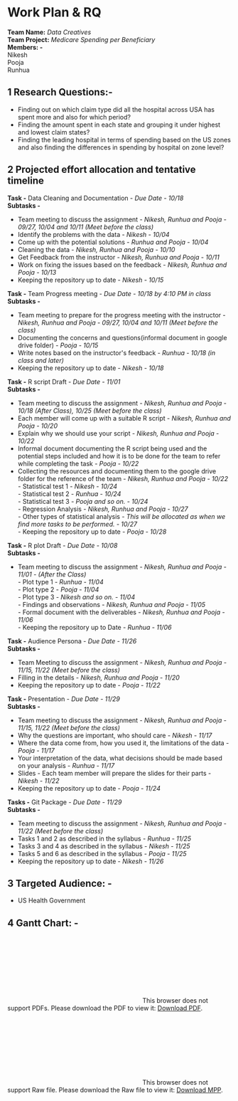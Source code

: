 # Work Plan & RQ

**Team Name:** _Data Creatives_  
**Team Project:** _Medicare Spending per Beneficiary_  
**Members: -**  
Nikesh  
Pooja  
Runhua  


## 1 Research Questions:-  
* Finding out on which claim type did all the hospital across USA has spent more and also for which period?  
* Finding the amount spent in each state and grouping it under highest and lowest claim states?  
* Finding the leading hospital in terms of spending based on the US zones and also finding the differences in spending by hospital on zone level?  
  

## 2 Projected effort allocation and tentative timeline  

**Task -**     Data Cleaning and Documentation - _Due Date - 10/18_  
**Subtasks -**  
* Team meeting to discuss the assignment - _Nikesh, Runhua and Pooja - 09/27, 10/04 and 10/11 (Meet before the class)_  
* Identify the problems with the data - _Nikesh - 10/04_  
* Come up with the potential solutions - _Runhua and Pooja - 10/04_  
* Cleaning the data - _Nikesh, Runhua and Pooja - 10/10_  
* Get Feedback from the instructor - _Nikesh, Runhua and Pooja - 10/11_  
* Work on fixing the issues based on the feedback - _Nikesh, Runhua and Pooja - 10/13_  
* Keeping the repository up to date - _Nikesh - 10/15_  


**Task -**     Team Progress meeting - _Due Date - 10/18 by 4:10 PM in class_  
**Subtasks -**  
* Team meeting to prepare for the progress meeting with the instructor - _Nikesh, Runhua and Pooja - 09/27, 10/04 and 10/11 (Meet before the class)_  
* Documenting the concerns and questions(informal document in google drive folder) - _Pooja - 10/15_  
* Write notes based on the instructor's feedback - _Runhua - 10/18 (in class and later)_  
* Keeping the repository up to date - _Nikesh - 10/18_  


**Task -** R script Draft - _Due Date - 11/01_  
**Subtasks -** 
* Team meeting to discuss the assignment - _Nikesh, Runhua and Pooja - 10/18 (After Class), 10/25 (Meet before the class)_  
* Each member will come up with a suitable R script - _Nikesh, Runhua and Pooja - 10/20_  
* Explain why we should use your script - _Nikesh, Runhua and Pooja - 10/22_  
* Informal document documenting the R script being used and the potential steps included and how it is to be done for the team to refer while completing the task - _Pooja - 10/22_  
* Collecting the resources and documenting them to the google drive folder for the reference of the team - _Nikesh, Runhua and Pooja - 10/22_  
         - Statistical test 1 - _Nikesh - 10/24_  
         - Statistical test 2 - _Runhua - 10/24_  
         - Statistical  test 3 - _Pooja and so on. - 10/24_  
         - Regression Analysis - _Nikesh, Runhua and Pooja - 10/27_  
         - Other types of statistical analysis - _This will be allocated as when we find more tasks to be performed. - 10/27_  
         - Keeping the repository up to date - _Pooja - 10/28_  


**Task -** R plot Draft - _Due Date - 10/08_     
**Subtasks -**  
* Team meeting to discuss the assignment - _Nikesh, Runhua and Pooja - 11/01 - (After the Class)_  
         - Plot type 1 - _Runhua - 11/04_  
         - Plot type 2 - _Pooja  - 11/04_  
         - Plot type 3 - _Nikesh and so on. - 11/04_  
         - Findings and observations - _Nikesh, Runhua and Pooja - 11/05_  
         - Formal document with the deliverables - _Nikesh, Runhua and Pooja - 11/06_  
         - Keeping the repository up to Date - _Runhua - 11/06_  


**Task -** Audience Persona - _Due Date - 11/26_  
**Subtasks -** 
* Team Meeting to discuss the assignment - _Nikesh, Runhua and Pooja - 11/15, 11/22 (Meet before the class)_  
* Filling in the details - _Nikesh, Runhua and Pooja - 11/20_  
* Keeping the repository up to date - _Pooja - 11/22_  


**Task -** Presentation - _Due Date - 11/29_  
**Subtasks -** 
* Team meeting to discuss the assignment - _Nikesh, Runhua and Pooja - 11/15, 11/22 (Meet before the class)_  
* Why the questions are important, who should care - _Nikesh - 11/17_  
* Where the data come from, how you used it, the limitations of the data - _Pooja - 11/17_  
* Your interpretation of the data, what decisions should be made based on your analysis - _Runhua - 11/17_  
* Slides - Each team member will prepare the slides for their parts - _Nikesh - 11/22_  
* Keeping the repository up to date - _Pooja - 11/24_  


**Tasks -** Git Package - _Due Date - 11/29_  
**Subtasks -**  
* Team meeting to discuss the assignment - _Nikesh, Runhua and Pooja - 11/22 (Meet before the class)_  
* Tasks 1 and 2 as described in the syllabus - _Runhua - 11/25_  
* Tasks 3 and 4 as described in the syllabus - _Nikesh - 11/25_  
* Tasks 5 and 6 as described in the syllabus - _Pooja  - 11/25_  
* Keeping the repository up to date - _Nikesh - 11/26_  
         


## 3 Targeted Audience: -  
* US Health Government 

## 4 Gantt Chart: -  

<object data="https://github.com/vnikesh/8086-002---Project/blob/master/Support%20files/Project%20Schedule%20planned%20as%20Gantt%20Chart%20by%20Microsoft%20Project%20Professional.pdf" type="application/pdf" width="700px" height="700px">
    <embed src="https://github.com/vnikesh/8086-002---Project/blob/master/Support%20files/Project%20Schedule%20planned%20as%20Gantt%20Chart%20by%20Microsoft%20Project%20Professional.pdf">
        This browser does not support PDFs. Please download the PDF to view it:  <a href="https://github.com/vnikesh/8086-002---Project/blob/master/Support%20files/Project%20Schedule%20planned%20as%20Gantt%20Chart%20by%20Microsoft%20Project%20Professional.pdf">Download PDF</a>.</p>
    </embed>
</object>

<object data="https://github.com/vnikesh/8086-002---Project/blob/master/Support%20files/DataCreative_WorkPlan%26RQ_ProjectPlan_Gant_Chart.mpp" type="application/mpp" width="700px" height="700px">
    <embed src="https://github.com/vnikesh/8086-002---Project/blob/master/Support%20files/DataCreative_WorkPlan%26RQ_ProjectPlan_Gant_Chart.mpp">
        This browser does not support Raw file. Please download the Raw file to view it: <a href="https://github.com/vnikesh/8086-002---Project/blob/master/Support%20files/DataCreative_WorkPlan%26RQ_ProjectPlan_Gant_Chart.mpp">Download MPP</a>.</p>
    </embed>
</object>
